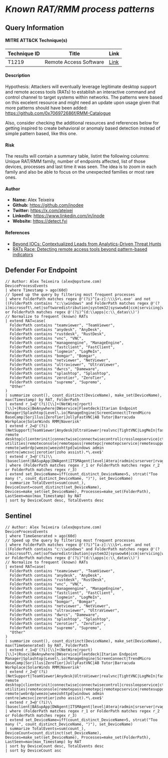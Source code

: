 # *Known RAT/RMM process patterns*

## Query Information

#### MITRE ATT&CK Technique(s)

| Technique ID | Title    | Link    |
| ---  | --- | --- |
| T1219 | Remote Access Software | [Link](https://attack.mitre.org/techniques/T1219/) |

#### Description
Hypothesis: Attackers will eventually leverage legitimate desktop support and remote access tools (RATs) to establish an interactive command and control channel to target systems within networks. The patterns were based on this excelent resource and might need an update upon usage given that more patterns should have been added: https://github.com/0x706972686f/RMM-Catalogue 

Also, consider checking the additional resources and references below for getting inspired to create behavioral or anomaly based detection instead of simple pattern based, like this one.

#### Risk
The results will contain a summary table, listint the following columns: Unique RAT/RMM family, number of endpoints affected, list of those devices, processes and last time it was seen. The idea is to zoom in each family and also be able to focus on the unexpected families or most rare ones.

#### Author <Optional>
- **Name:** Alex Teixeira
- **Github:** https://github.com/inodee
- **Twitter:** https://x.com/ateixei
- **LinkedIn:** https://www.linkedin.com/in/inode
- **Website:** https://detect.fyi

#### References
- [Beyond IOCs: Contextualized Leads from Analytics-Driven Threat Hunts](https://detect.fyi/beyond-iocs-contextualized-leads-from-analytics-driven-threat-hunts-f5bfdc0d55d6)
- [RATs Race: Detecting remote access tools beyond pattern-based indicators](https://detect.fyi/rats-race-detecting-remote-access-tools-beyond-pattern-based-indicators-5c864b171892)


## Defender For Endpoint
```KQL
// Author: Alex Teixeira (alex@opstune.com)
DeviceProcessEvents
| where Timestamp > ago(60d)
// Speed up the query by filtering most frequent processes
| where FolderPath matches regex @'(?i)^[a-z]:\\\S+\.exe' and not ((FolderPath contains "c:\\windows" and FolderPath matches regex @'(?i)microsoft\.net|softwaredistribution|system32|syswow64|ccm|servicing|winsxs') or FolderPath matches regex @'(?i)^(d:\\apps|c:\\_datas\\)')
// Normalize to frequent (known) RATs
| extend RAT=case(
  FolderPath contains "teamviewer", "TeamViewer",
  FolderPath contains "anydesk", "AnyDesk",
  FolderPath contains "rustdesk", "RustDesk",
  FolderPath contains "vnc", "VNC",
  FolderPath contains "manageengine", "ManageEngine",
  FolderPath contains "fastclient", "FastClient",
  FolderPath contains "logmein", "LogMeIn",
  FolderPath contains "bomgar", "Bomgar",
  FolderPath contains "netviewer", "NetViewer",
  FolderPath contains "ultraviewer", "UltraViewer",
  FolderPath contains "dwrcs", "Dameware",
  FolderPath contains "splashtop", "Splashtop",
  FolderPath contains "zerotier", "ZeroTier",
  FolderPath contains "supremo", "Supremo",
  "Other"
)
| summarize count(), count_distinct(DeviceName), make_set(DeviceName), max(Timestamp) by RAT, FolderPath
| extend r_1=@'(?i)[\\]+(NetWire|rport)[\\]+|Rsocx|BeAnywhere|DWservice|Fleetdeck|Itarian Endpoint Manager|Splashtop|Level\.io|ManageEngine|ScreenConnect|TrendMicro BaseCamp|Sorillus|ZeroTier|JollyFastVNC|AB Tutor|Barracuda Workplace|SolarWinds RMM|Naverisk'
| extend r_2=@'(?i)(NetSupport|TeamViewer|Anydesk|UltraViewer|realvnc|TightVNC|LogMeIn|fastclient|ultraVNC|bomgar.+scc|accessserver|aeroadmin|alitask|alpemix|ammyy|ateraagent|basupsrvc|basupsrvcupdate|basuptshelper|beamyourscreen|beanywhere|cagservice|chrome remote desktop|clientmrinit|connectwise|connectwisecontrol|crossloopservice|ctiserv|dameware|datto|domotz|dwrcs|dwservice|eratool|ericomconnnectconfigurationtool|ezhelpclient|fixmeit|fixmeitclient|fleetdeck|goverrmc|guacd|instanthousecall|intelliadmin|iperiusremote|islalwaysonmonitor|isllightservice|itarian|jumpclient|jumpdesktop|jumpservice|kaseya|landeskagentbootstrap|laplink|laplinkeverywhere|ldsensors|llrcservice|lmiignition|ltsvcmon|mgntsvc|mikogo|mionet|myivomanager|nateon|neturo|netviewer|nhostsvc|ntrntservice|orcus|pcaquickconnect|pcstarter|pcvisit|pocketcontroller|ptdskclient|pulseway|rcengmgru|rcmgrsvc|rdpwrap|remobo|remote utilities|remoteconsole|remotepass|remotepc|remotepcservice|remotesupportplayeru|remoteview|rfusclient|romfusclient|romserver|romviewer|rpaccess|rpcgrab|rpcsetup|rpcsuite|rpwhostscr|rustdesk|rutserv|rutview|rxstartsupport|screenconnect|seetrolclient|seetrolremote|serverproxyservice|showmypc|simplehelpcustomer|simpleservice|sorillus|sragent|supremo|supremohelper|syncro|tacticalrmm|take\s*control|tdp2tcp|tigervnc|trend.+basecamp|turbomeeting|ultraviewer|vncconnect|webex remote|webrdp|weezo|weezohttpd|windows admin centre|wmcsvc|zerotier|zoho assist).*\.exe$'
| extend r_3=@'(?i)\\(baseclient|BASupApp|DWAgent|ITSMAgent|level|Atera|radmin|srserver|rvagent|intouch)\.exe$'
| where (FolderPath matches regex r_1 or FolderPath matches regex r_2 or FolderPath matches regex r_3)
| extend set_DeviceName=iff(count_distinct_DeviceName>5, strcat("Too many (", count_distinct_DeviceName, ")"), set_DeviceName)
| summarize TotalEvents=sum(count_), DeviceCount=count_distinct(set_DeviceName), Devices=make_set(set_DeviceName), Processes=make_set(FolderPath), LastSeen=max(max_Timestamp) by RAT
| sort by DeviceCount desc, TotalEvents desc

```
## Sentinel
```KQL
// Author: Alex Teixeira (alex@opstune.com)
DeviceProcessEvents
| where TimeGenerated > ago(60d)
// Speed up the query by filtering most frequent processes
| where FolderPath matches regex @'(?i)^[a-z]:\\\S+\.exe' and not ((FolderPath contains "c:\\windows" and FolderPath matches regex @'(?i)microsoft\.net|softwaredistribution|system32|syswow64|ccm|servicing|winsxs') or FolderPath matches regex @'(?i)^(d:\\apps|c:\\_datas\\)')
// Normalize to frequent (known) RATs
| extend RAT=case(
  FolderPath contains "teamviewer", "TeamViewer",
  FolderPath contains "anydesk", "AnyDesk",
  FolderPath contains "rustdesk", "RustDesk",
  FolderPath contains "vnc", "VNC",
  FolderPath contains "manageengine", "ManageEngine",
  FolderPath contains "fastclient", "FastClient",
  FolderPath contains "logmein", "LogMeIn",
  FolderPath contains "bomgar", "Bomgar",
  FolderPath contains "netviewer", "NetViewer",
  FolderPath contains "ultraviewer", "UltraViewer",
  FolderPath contains "dwrcs", "Dameware",
  FolderPath contains "splashtop", "Splashtop",
  FolderPath contains "zerotier", "ZeroTier",
  FolderPath contains "supremo", "Supremo",
  "Other"
)
| summarize count(), count_distinct(DeviceName), make_set(DeviceName), max(TimeGenerated) by RAT, FolderPath
| extend r_1=@'(?i)[\\]+(NetWire|rport)[\\]+|Rsocx|BeAnywhere|DWservice|Fleetdeck|Itarian Endpoint Manager|Splashtop|Level\.io|ManageEngine|ScreenConnect|TrendMicro BaseCamp|Sorillus|ZeroTier|JollyFastVNC|AB Tutor|Barracuda Workplace|SolarWinds RMM|Naverisk'
| extend r_2=@'(?i)(NetSupport|TeamViewer|Anydesk|UltraViewer|realvnc|TightVNC|LogMeIn|fastclient|ultraVNC|bomgar.+scc|accessserver|aeroadmin|alitask|alpemix|ammyy|ateraagent|basupsrvc|basupsrvcupdate|basuptshelper|beamyourscreen|beanywhere|cagservice|chrome remote desktop|clientmrinit|connectwise|connectwisecontrol|crossloopservice|ctiserv|dameware|datto|domotz|dwrcs|dwservice|eratool|ericomconnnectconfigurationtool|ezhelpclient|fixmeit|fixmeitclient|fleetdeck|goverrmc|guacd|instanthousecall|intelliadmin|iperiusremote|islalwaysonmonitor|isllightservice|itarian|jumpclient|jumpdesktop|jumpservice|kaseya|landeskagentbootstrap|laplink|laplinkeverywhere|ldsensors|llrcservice|lmiignition|ltsvcmon|mgntsvc|mikogo|mionet|myivomanager|nateon|neturo|netviewer|nhostsvc|ntrntservice|orcus|pcaquickconnect|pcstarter|pcvisit|pocketcontroller|ptdskclient|pulseway|rcengmgru|rcmgrsvc|rdpwrap|remobo|remote utilities|remoteconsole|remotepass|remotepc|remotepcservice|remotesupportplayeru|remoteview|rfusclient|romfusclient|romserver|romviewer|rpaccess|rpcgrab|rpcsetup|rpcsuite|rpwhostscr|rustdesk|rutserv|rutview|rxstartsupport|screenconnect|seetrolclient|seetrolremote|serverproxyservice|showmypc|simplehelpcustomer|simpleservice|sorillus|sragent|supremo|supremohelper|syncro|tacticalrmm|take\s*control|tdp2tcp|tigervnc|trend.+basecamp|turbomeeting|ultraviewer|vncconnect|webex remote|webrdp|weezo|weezohttpd|windows admin centre|wmcsvc|zerotier|zoho assist).*\.exe$'
| extend r_3=@'(?i)\\(baseclient|BASupApp|DWAgent|ITSMAgent|level|Atera|radmin|srserver|rvagent|intouch)\.exe$'
| where (FolderPath matches regex r_1 or FolderPath matches regex r_2 or FolderPath matches regex r_3)
| extend set_DeviceName=iff(count_distinct_DeviceName>5, strcat("Too many (", count_distinct_DeviceName, ")"), set_DeviceName)
| summarize TotalEvents=sum(count_), DeviceCount=count_distinct(set_DeviceName), Devices=make_set(set_DeviceName), Processes=make_set(FolderPath), LastSeen=max(max_Timestamp) by RAT
| sort by DeviceCount desc, TotalEvents desc
| sort by DeviceCount asc
```
